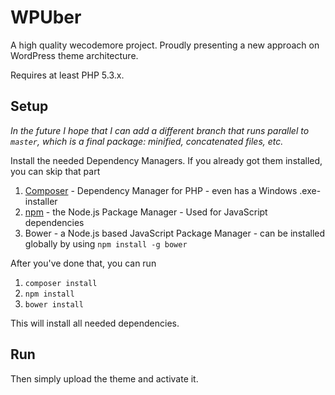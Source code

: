 # WPUber

A high quality wecodemore project. Proudly presenting a new approach on WordPress theme architecture.

Requires at least PHP 5.3.x.

## Setup

_In the future I hope that I can add a different branch that runs parallel to `master`, which
is a final package: minified, concatenated files, etc._

Install the needed Dependency Managers. If you already got them installed, you can skip that part

1. [Composer](https://getcomposer.org/download/) - Dependency Manager for PHP - even has a Windows .exe-installer
1. [npm](http://nodejs.org) - the Node.js Package Manager - Used for JavaScript dependencies
1. Bower - a Node.js based JavaScript Package Manager - can be installed globally by using `npm install -g bower`

After you've done that, you can run

1. `composer install`
1. `npm install`
1. `bower install`

This will install all needed dependencies.

## Run

Then simply upload the theme and activate it.